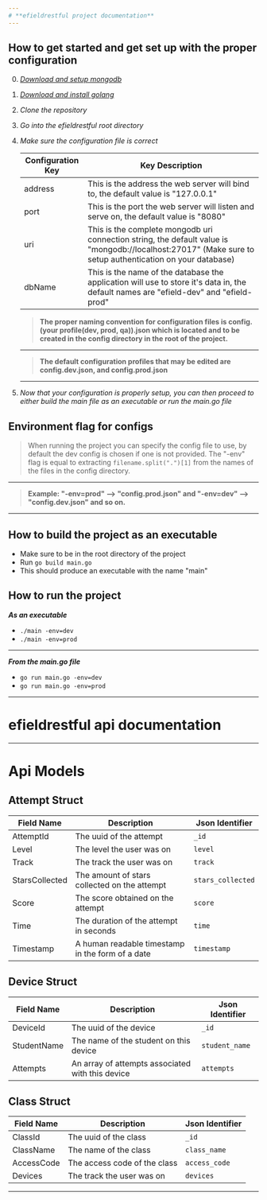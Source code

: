 ```yaml
---
# **efieldrestful project documentation**
---
```

## How to get started and get set up with the proper configuration
0. *[Download and setup mongodb](https://docs.mongodb.com/manual/administration/install-community/)*
1. *[Download and install golang](https://golang.org/doc/install)*
2. *Clone the repository*
3. *Go into the efieldrestful root directory*
4. *Make sure the configuration file is correct*

      | Configuration Key | Key Description |
      | ----------- | ----------- |
      | address | This is the address the web server will bind to, the default value is "127.0.0.1" |
      | port | This is the port the web server will listen and serve on, the default value is "8080" |
      | uri | This is the complete mongodb uri connection string, the default value is "mongodb://localhost:27017" (Make sure to setup authentication on your database) |
      | dbName | This is the name of the database the application will use to store it's data in, the default names are "efield-dev" and "efield-prod" |
      
      >**The proper naming convention for configuration files is config.(your profile(dev, prod, qa)).json which is located and to be created in the config directory in the root of the project.**
      ---
      >**The default configuration profiles that may be edited are config.dev.json, and config.prod.json**
      ---
 5. *Now that your configuration is properly setup, you can then proceed to either build the main file as an executable or run the main.go file*
 
 ## Environment flag for configs
 >When running the project you can specify the config file to use, by default the dev config is chosen if one is not provided. The "-env" flag is equal to extracting `filename.split(".")[1]` from the names of the files in the config directory.
 ---
 >**Example: "-env=prod" --> "config.prod.json" and "-env=dev" --> "config.dev.json" and so on.**
 ---
 ## How to build the project as an executable
  - Make sure to be in the root directory of the project
  - Run `go build main.go`
  - This should produce an executable with the name "main"
  
 ## How to run the project
 ***As an executable***
  - `./main -env=dev`
  - `./main -env=prod`
 ---
 ***From the main.go file***
  - `go run main.go -env=dev`
  - `go run main.go -env=prod`
 ---
 # **efieldrestful api documentation**
 ---
 # Api Models
   ## Attempt Struct
  | Field Name | Description | Json Identifier |
  | ----------- | ----------- | ----------- |
  | AttemptId | The uuid of the attempt | `_id` |
  | Level | The level the user was on | `level` |
  | Track | The track the user was on | `track` |
  | StarsCollected | The amount of stars collected on the attempt | `stars_collected` |
  | Score | The score obtained on the attempt | `score` |
  | Time | The duration of the attempt in seconds | `time` |
  | Timestamp | A human readable timestamp in the form of a date | `timestamp` |
 
   ## Device Struct
  | Field Name | Description | Json Identifier |
  | ----------- | ----------- | ----------- |
  | DeviceId | The uuid of the device | `_id` |
  | StudentName | The name of the student on this device | `student_name` |
  | Attempts | An array of attempts associated with this device | `attempts` |
  
   ## Class Struct
  | Field Name | Description | Json Identifier |
  | ----------- | ----------- | ----------- |
  | ClassId | The uuid of the class | `_id` |
  | ClassName | The name of the class | `class_name` |
  | AccessCode | The access code of the class | `access_code` |
  | Devices | The track the user was on | `devices` |
---
